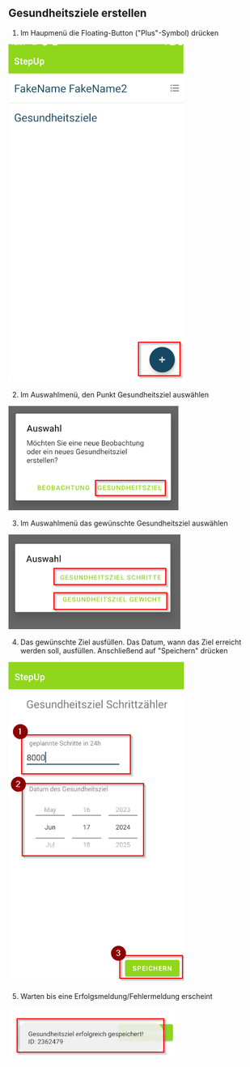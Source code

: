 ## Gesundheitsziele erstellen

1. Im Haupmenü die Floating-Button ("Plus"-Symbol) drücken

![](HealthGoal_1.png)

2. Im Auswahlmenü, den Punkt Gesundheitsziel auswählen

![](HealthGoal_2.png)

3. Im Auswahlmenü das gewünschte Gesundheitsziel auswählen

![](HealthGoal_3.png)

4. Das gewünschte Ziel ausfüllen. Das Datum, wann das Ziel erreicht werden soll, ausfüllen. Anschließend auf "Speichern" drücken

![](HealthGoal_Steps.png)

5. Warten bis eine Erfolgsmeldung/Fehlermeldung erscheint

![](HealthGoal_Rueckmeldung.png)

